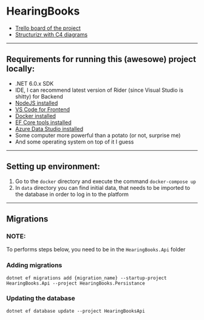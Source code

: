 # HearingBooks

- [Trello board of the project](https://trello.com/b/mLnc89Du/hearingbooks)
- [Structurizr with C4 diagrams](https://structurizr.com/workspace/76919/diagram-editor#HearingBooks%20context)

---

## Requirements for running this (awesowe) project locally:

- .NET 6.0.x SDK
- IDE, I can recommend latest version of Rider (since Visual Studio is shitty) for Backend
- [NodeJS installed](https://nodejs.org/en/)
- [VS Code for Frontend](https://code.visualstudio.com/)
- [Docker installed](https://www.docker.com/get-started)
- [EF Core tools installed](https://docs.microsoft.com/en-us/ef/core/cli/dotnet)
- [Azure Data Studio installed](https://docs.microsoft.com/en-us/sql/azure-data-studio/download-azure-data-studio?view=sql-server-ver15)
- Some computer more powerful than a potato (or not, surprise me)
- And some operating system on top of it I guess

---

## Setting up environment:

1. Go to the `docker` directory and execute the command `docker-compose up`
2. In `data` directory you can find initial data, that needs to be imported to the database in order to log in to the platform

---

## Migrations

### NOTE:

To performs steps below, you need to be in the `HearingBooks.Api` folder

### Adding migrations

`dotnet ef migrations add {migration_name} --startup-project HearingBooks.Api --project HearingBooks.Persistance`

### Updating the database

`dotnet ef database update --project HearingBooksApi`

